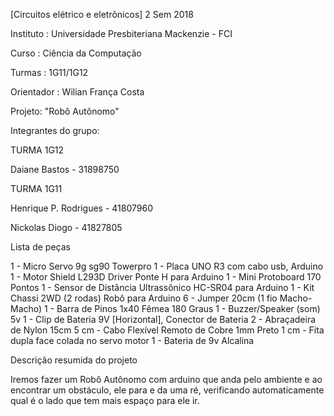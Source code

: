[Circuitos elétrico e eletrônicos] 2 Sem 2018

Instituto : Universidade Presbiteriana Mackenzie - FCI

Curso : Ciência da Computação

Turmas : 1G11/1G12

Orientador : Wilian França Costa

Projeto: "Robô Autônomo"

Integrantes do grupo:

TURMA 1G12

Daiane Bastos - 31898750

TURMA 1G11

Henrique P. Rodrigues - 41807960

Nickolas Diogo - 41827805

Lista de peças

1 - Micro Servo 9g sg90 Towerpro
1 - Placa UNO R3 com cabo usb, Arduino
1 - Motor Shield L293D Driver Ponte H para Arduino
1 - Mini Protoboard 170 Pontos
1 - Sensor de Distância Ultrassônico HC-SR04 para Arduino
1 - Kit Chassi 2WD (2 rodas) Robô para Arduino
6 - Jumper 20cm (1 fio Macho-Macho)
1 - Barra de Pinos 1x40 Fêmea 180 Graus
1 - Buzzer/Speaker (som) 5v
1 - Clip de Bateria 9V [Horizontal], Conector de Bateria
2 - Abraçadeira de Nylon 15cm
5 cm - Cabo Flexível Remoto de Cobre 1mm Preto
1 cm - Fita dupla face colada no servo motor
1 - Bateria de 9v Alcalina 

Descrição resumida do projeto 

Iremos fazer um Robô Autônomo com arduino que anda pelo ambiente e ao encontrar um obstáculo, ele para e da uma ré, verificando  automaticamente qual é o lado que tem mais espaço para ele ir.

